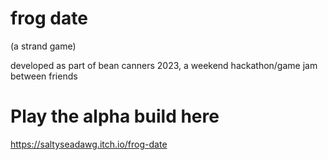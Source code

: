 # frog date
(a strand game)

developed as part of bean canners 2023, a weekend hackathon/game jam between friends

# Play the alpha build here
https://saltyseadawg.itch.io/frog-date

